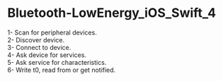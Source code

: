 # Bluetooth-LowEnergy_iOS_Swift_4

1- Scan for peripheral devices.<br />
2- Discover device.<br />
3- Connect to device.<br />
4- Ask device for services.<br />
5- Ask service for characteristics.<br />
6- Write t0, read from or get notified.
